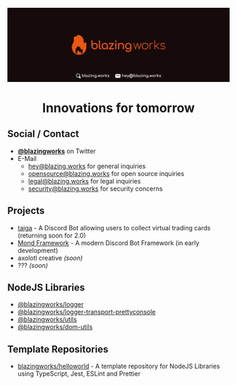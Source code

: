 ![BlazingWorks](https://raw.githubusercontent.com/blazingworks/.github/main/assets/banner.png)

<div align="center">

# Innovations for tomorrow

</div>

## Social / Contact

-   **[@blazingworks](https://twitter.com/blazingworks)** on Twitter
-   E-Mail
    -   [hey@blazing.works](mailto:hey@blazing.works) for general inquiries
    -   [opensource@blazing.works](mailto:opensource@blazing.works) for open source inquiries
    -   [legal@blazing.works](mailto:legal@blazing.works) for legal inquiries
    -   [security@blazing.works](mailto:security@blazing.works) for security concerns

## Projects

-   [taiga](https://taigabot.net) - A Discord Bot allowing users to collect virtual trading cards (returning soon for 2.0)
-   [Mond Framework](https://github.com/mondhq) - A modern Discord Bot Framework (in early development)
-   axolotl creative _(soon)_
-   ??? _(soon)_

## NodeJS Libraries

-   [@blazingworks/logger](https://npmjs.com/package/@blazingworks/logger)
-   [@blazingworks/logger-transport-prettyconsole](https://npmjs.com/package/@blazingworks/logger-transport-prettyconsole)
-   [@blazingworks/utils](https://npmjs.com/package/@blazingworks/utils)
-   [@blazingworks/dom-utils](https://npmjs.com/package/@blazingworks/dom-utils)

## Template Repositories

-   [blazingworks/helloworld](https://github.com/blazingworks/helloworld) - A template repository for NodeJS Libraries using TypeScript, Jest, ESLint and Prettier
